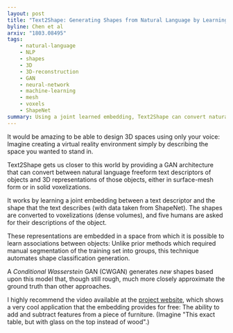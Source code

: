 ```yaml
---
layout: post
title: "Text2Shape: Generating Shapes from Natural Language by Learning Joint Embeddings"
byline: Chen et al
arxiv: "1803.08495"
tags:
    - natural-language
    - NLP
    - shapes
    - 3D
    - 3D-reconstruction
    - GAN
    - neural-network
    - machine-learning
    - mesh
    - voxels
    - ShapeNet
summary: Using a joint learned embedding, Text2Shape can convert natural language descriptions into 3D representations of furniture or other objects.
---
```


It would be amazing to be able to design 3D spaces using only your voice: Imagine creating a virtual reality environment simply by describing the space you wanted to stand in.

Text2Shape gets us closer to this world by providing a GAN architecture that can convert between natural language freeform text descriptors of objects and 3D representations of those objects, either in surface-mesh form or in solid voxelizations.

It works by learning a joint embedding between a text descriptor and the shape that the text describes (with data taken from ShapeNet). The shapes are converted to voxelizations (dense volumes), and five humans are asked for their descriptions of the object.

These representations are embedded in a space from which it is possible to learn associations between objects: Unlike prior methods which required manual segmentation of the training set into groups, this technique automates shape classification generation.

A _Conditional Wasserstein_ GAN (CWGAN) generates _new_ shapes based upon this model that, though still rough, much more closely approximate the ground truth than other approaches.

I highly recommend the video available at the [project website](http://text2shape.stanford.edu/), which shows a very cool application that the embedding provides for free: The ability to add and subtract features from a piece of furniture. (Imagine "This exact table, but with glass on the top instead of wood".)
